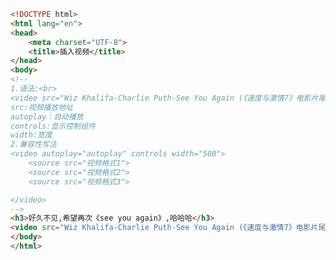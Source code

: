 
<BlogInfo id="385" title="37.插入视频" author="白日梦想猿" pv=0 read_times=0 pre_cost_time=0分32秒 category="html5学习" tag_list="['html5学习']" create_time="2020.07.15 22:55:58" update_time="2020.07.16 13:13:29" />

```html
<!DOCTYPE html>
<html lang="en">
<head>
    <meta charset="UTF-8">
    <title>插入视频</title>
</head>
<body>
<!--
1.语法:<br>
<video src="Wiz Khalifa-Charlie Puth-See You Again (《速度与激情7》电影片尾曲)(蓝光).mp4" autoplay="autoplay" controls width="1500"></video>
src:视频播放地址
autoplay：自动播放
controls:显示控制组件
width:宽度
2.兼容性写法
<video autoplay="autoplay" controls width="500">
    <source src="视频格式1">
    <source src="视频格式2">
    <source src="视频格式3">

</video>
-->
<h3>好久不见,希望再次《see you again》,哈哈哈</h3>
<video src="Wiz Khalifa-Charlie Puth-See You Again (《速度与激情7》电影片尾曲)(蓝光).mp4" autoplay="autoplay" loop="-1" controls width="800" AUTOFOCUS="autofocus"></video>
</body>
</html>
```
